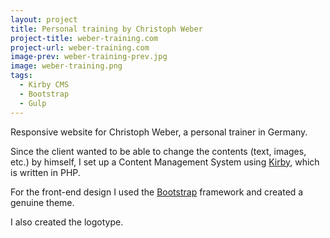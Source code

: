 ```yaml
---
layout: project
title: Personal training by Christoph Weber
project-title: weber-training.com
project-url: weber-training.com
image-prev: weber-training-prev.jpg
image: weber-training.png
tags:
  - Kirby CMS
  - Bootstrap
  - Gulp
---
```


Responsive website for Christoph Weber, a personal trainer in Germany.

Since the client wanted to be able to change the contents (text, images, etc.) by himself, I set up a Content Management System using [Kirby](https://getkirby.com), which is written in PHP.

For the front-end design I used the [Bootstrap](http://responsive-nav.com/) framework and created a genuine theme.

I also created the logotype.

